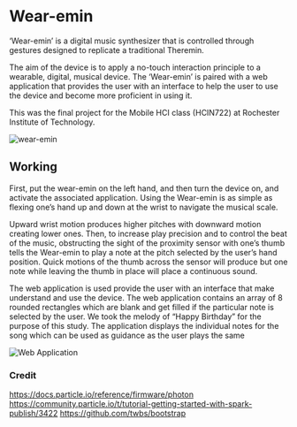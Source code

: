 # Wear-emin

‘Wear-emin’ is a digital music synthesizer that is controlled through gestures designed to replicate a traditional Theremin. 

The aim of the device is to apply a no-touch interaction principle to a wearable, digital, musical device. The ‘Wear-emin’ is paired with a web application that provides the user with an interface to help the user to use the device and become more proficient in using it.

This was the final project for the Mobile HCI class (HCIN722) at Rochester Institute of Technology.

![wear-emin](https://raw.githubusercontent.com/chandan-mahapatra/wearemin/master/wearemin.png)


## Working

First, put the wear-emin on the left hand, and then turn the device on, and activate the associated application. Using the Wear-emin is as simple as flexing one’s hand up and down at the wrist to navigate the musical scale. 

Upward wrist motion produces higher pitches with downward motion creating lower ones. Then, to increase play precision and to control the beat of the music, obstructing the sight of the proximity sensor with one’s thumb tells the Wear-emin to play a note at the pitch selected by the user’s hand position. Quick motions of the thumb across the sensor will produce but one note while leaving the thumb in place will place a continuous sound.

The web application is used provide the user with an interface that make understand and use the device. 
The web application contains an array of 8 rounded rectangles which are blank and get filled if the particular note is selected by the user. 
We took the melody of “Happy Birthday” for the purpose of this study. The application displays the individual notes for the song which can be used as guidance as the user plays the same

![Web Application](https://raw.githubusercontent.com/chandan-mahapatra/wearemin/master/web-application.png)

### Credit

https://docs.particle.io/reference/firmware/photon
https://community.particle.io/t/tutorial-getting-started-with-spark-publish/3422
https://github.com/twbs/bootstrap
